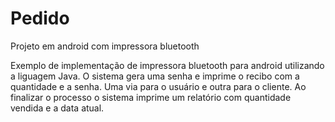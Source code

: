 # Pedido
Projeto em android com impressora bluetooth

Exemplo de implementação de impressora bluetooth para android utilizando a liguagem Java.
O sistema gera uma senha e imprime o recibo com a quantidade e a senha. Uma via para o usuário e outra para o cliente.
Ao finalizar o processo o sistema imprime um relatório com quantidade vendida e a data atual.
